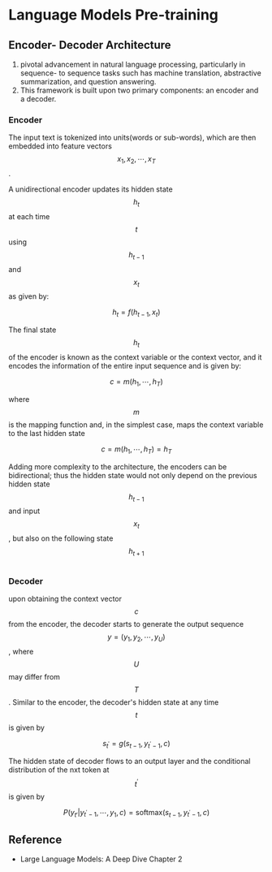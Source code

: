 # Language Models Pre-training

## Encoder- Decoder Architecture

1. pivotal advancement in natural language processing, particularly in sequence- to sequence tasks such has machine translation, abstractive summarization, and question answering.
2. This framework is built upon two primary components: an encoder and a decoder.

### Encoder

The input text is tokenized into units(words or sub-words), which are then embedded into feature vectors $$x_1, x_2, \cdots, x_T$$.&#x20;

A unidirectional encoder updates its hidden state $$h_t$$ at each time $$t$$ using $$h_{t-1}$$ and $$x_t$$ as given by:

$$h_t = f(h_{t-1}, x_t)$$

The final state $$h_t$$ of the encoder is known as the context variable or the context vector, and it encodes the information of the entire input sequence and is given by:

$$c= m(h_1, \cdots, h_T)$$

where $$m$$ is the mapping function and, in the simplest case, maps the context variable to the last hidden state

$$c = m(h_1, \cdots, h_T) = h_T$$

Adding more complexity to the architecture, the encoders can be bidirectional; thus the hidden state would not only depend on the previous hidden state $$h_{t-1}$$ and input $$x_t$$, but also on the following state $$h_{t+1}$$



<figure><img src="../.gitbook/assets/Screenshot 2025-03-09 at 11.53.55 PM.png" alt=""><figcaption></figcaption></figure>



### Decoder

upon obtaining the context vector $$c$$ from the encoder, the decoder starts to generate the output sequence $$y = (y_1, y_2, \cdots, y_U)$$, where $$U$$ may differ from $$T$$. Similar to the encoder, the decoder's hidden state at any time $$t$$ is given by&#x20;

$$s_{t^{'}} = g(s_{t-1}, y_{t^{'} - 1}, c)$$

The hidden state of decoder flows to an output layer and the conditional distribution of the nxt token at $$t^{'}$$ is given by

$$P(y_{t'} | y_{t^{'} - 1}, \cdots, y_1, c) = \text{softmax} (s_{t-1}, y_{t^{'} - 1} , c)$$







## Reference

* Large Language Models: A Deep Dive Chapter 2
